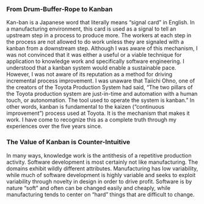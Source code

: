 ### From Drum-Buffer-Rope to Kanban

Kan-ban is a Japanese word that literally means “signal card” in English. In a manufacturing environment, this card is used as a signal to tell an upstream step in a process to produce more. The workers at each step in the process are not allowed to do work unless they are signaled with a kanban from a downstream step. Although I was aware of this mechanism, I was not convinced that it was either a useful or a viable technique for application to knowledge work and specifically software engineering. I understood that a kanban system would enable a sustainable pace. However, I was not aware of its reputation as a method for driving incremental process improvement. I was unaware that Taiichi Ohno, one of the creators of the Toyota Production System had said, “The two pillars of the Toyota production system are just-in-time and automation with a human touch, or autonomation. The tool used to operate the system is kanban.” In other words, kanban is fundamental to the kaizen (“continuous improvement”) process used at Toyota. It is the mechanism that makes it work. I have come to recognize this as a complete truth through my experiences over the five years since.

### The Value of Kanban is Counter-Intuitive

In many ways, knowledge work is the antithesis of a repetitive production activity. Software development is most certainly not like manufacturing. The domains exhibit wildly different attributes. Manufacturing has low variability, while much of software development is highly variable and seeks to exploit variability through novelty in design in order to drive profit. Software is by nature “soft” and often can be changed easily and cheaply, while manufacturing tends to center on “hard” things that are difficult to change. 

